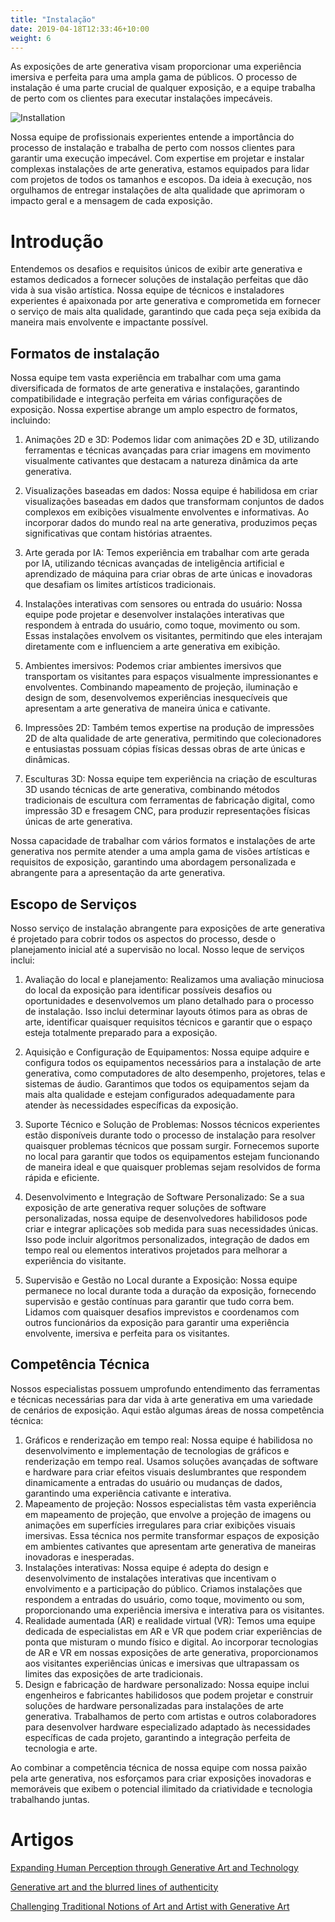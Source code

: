 ```yaml
---
title: "Instalação"
date: 2019-04-18T12:33:46+10:00
weight: 6
---
```


As exposições de arte generativa visam proporcionar uma experiência imersiva e perfeita para uma ampla gama de públicos. O processo de instalação é uma parte crucial de qualquer exposição, e a equipe trabalha de perto com os clientes para executar instalações impecáveis.

![Installation](/images/illustrations/installation.png)

Nossa equipe de profissionais experientes entende a importância do processo de instalação e trabalha de perto com nossos clientes para garantir uma execução impecável. Com expertise em projetar e instalar complexas instalações de arte generativa, estamos equipados para lidar com projetos de todos os tamanhos e escopos. Da ideia à execução, nos orgulhamos de entregar instalações de alta qualidade que aprimoram o impacto geral e a mensagem de cada exposição.

# Introdução

Entendemos os desafios e requisitos únicos de exibir arte generativa e estamos dedicados a fornecer soluções de instalação perfeitas que dão vida à sua visão artística. Nossa equipe de técnicos e instaladores experientes é apaixonada por arte generativa e comprometida em fornecer o serviço de mais alta qualidade, garantindo que cada peça seja exibida da maneira mais envolvente e impactante possível.

## Formatos de instalação

Nossa equipe tem vasta experiência em trabalhar com uma gama diversificada de formatos de arte generativa e instalações, garantindo compatibilidade e integração perfeita em várias configurações de exposição. Nossa expertise abrange um amplo espectro de formatos, incluindo:

1. Animações 2D e 3D: Podemos lidar com animações 2D e 3D, utilizando ferramentas e técnicas avançadas para criar imagens em movimento visualmente cativantes que destacam a natureza dinâmica da arte generativa.

2. Visualizações baseadas em dados: Nossa equipe é habilidosa em criar visualizações baseadas em dados que transformam conjuntos de dados complexos em exibições visualmente envolventes e informativas. Ao incorporar dados do mundo real na arte generativa, produzimos peças significativas que contam histórias atraentes.

3. Arte gerada por IA: Temos experiência em trabalhar com arte gerada por IA, utilizando técnicas avançadas de inteligência artificial e aprendizado de máquina para criar obras de arte únicas e inovadoras que desafiam os limites artísticos tradicionais.

4. Instalações interativas com sensores ou entrada do usuário: Nossa equipe pode projetar e desenvolver instalações interativas que respondem à entrada do usuário, como toque, movimento ou som. Essas instalações envolvem os visitantes, permitindo que eles interajam diretamente com e influenciem a arte generativa em exibição.

5. Ambientes imersivos: Podemos criar ambientes imersivos que transportam os visitantes para espaços visualmente impressionantes e envolventes. Combinando mapeamento de projeção, iluminação e design de som, desenvolvemos experiências inesquecíveis que apresentam a arte generativa de maneira única e cativante.

6. Impressões 2D: Também temos expertise na produção de impressões 2D de alta qualidade de arte generativa, permitindo que colecionadores e entusiastas possuam cópias físicas dessas obras de arte únicas e dinâmicas.

7. Esculturas 3D: Nossa equipe tem experiência na criação de esculturas 3D usando técnicas de arte generativa, combinando métodos tradicionais de escultura com ferramentas de fabricação digital, como impressão 3D e fresagem CNC, para produzir representações físicas únicas de arte generativa.

Nossa capacidade de trabalhar com vários formatos e instalações de arte generativa nos permite atender a uma ampla gama de visões artísticas e requisitos de exposição, garantindo uma abordagem personalizada e abrangente para a apresentação da arte generativa.



## Escopo de Serviços

Nosso serviço de instalação abrangente para exposições de arte generativa é projetado para cobrir todos os aspectos do processo, desde o planejamento inicial até a supervisão no local. Nosso leque de serviços inclui:

1. Avaliação do local e planejamento: Realizamos uma avaliação minuciosa do local da exposição para identificar possíveis desafios ou oportunidades e desenvolvemos um plano detalhado para o processo de instalação. Isso inclui determinar layouts ótimos para as obras de arte, identificar quaisquer requisitos técnicos e garantir que o espaço esteja totalmente preparado para a exposição.

2. Aquisição e Configuração de Equipamentos: Nossa equipe adquire e configura todos os equipamentos necessários para a instalação de arte generativa, como computadores de alto desempenho, projetores, telas e sistemas de áudio. Garantimos que todos os equipamentos sejam da mais alta qualidade e estejam configurados adequadamente para atender às necessidades específicas da exposição.

3. Suporte Técnico e Solução de Problemas: Nossos técnicos experientes estão disponíveis durante todo o processo de instalação para resolver quaisquer problemas técnicos que possam surgir. Fornecemos suporte no local para garantir que todos os equipamentos estejam funcionando de maneira ideal e que quaisquer problemas sejam resolvidos de forma rápida e eficiente.

4. Desenvolvimento e Integração de Software Personalizado: Se a sua exposição de arte generativa requer soluções de software personalizadas, nossa equipe de desenvolvedores habilidosos pode criar e integrar aplicações sob medida para suas necessidades únicas. Isso pode incluir algoritmos personalizados, integração de dados em tempo real ou elementos interativos projetados para melhorar a experiência do visitante.

5. Supervisão e Gestão no Local durante a Exposição: Nossa equipe permanece no local durante toda a duração da exposição, fornecendo supervisão e gestão contínuas para garantir que tudo corra bem. Lidamos com quaisquer desafios imprevistos e coordenamos com outros funcionários da exposição para garantir uma experiência envolvente, imersiva e perfeita para os visitantes.

## Competência Técnica

Nossos especialistas possuem umprofundo entendimento das ferramentas e técnicas necessárias para dar vida à arte generativa em uma variedade de cenários de exposição. Aqui estão algumas áreas de nossa competência técnica:

1. Gráficos e renderização em tempo real: Nossa equipe é habilidosa no desenvolvimento e implementação de tecnologias de gráficos e renderização em tempo real. Usamos soluções avançadas de software e hardware para criar efeitos visuais deslumbrantes que respondem dinamicamente a entradas do usuário ou mudanças de dados, garantindo uma experiência cativante e interativa.
2. Mapeamento de projeção: Nossos especialistas têm vasta experiência em mapeamento de projeção, que envolve a projeção de imagens ou animações em superfícies irregulares para criar exibições visuais imersivas. Essa técnica nos permite transformar espaços de exposição em ambientes cativantes que apresentam arte generativa de maneiras inovadoras e inesperadas.
3. Instalações interativas: Nossa equipe é adepta do design e desenvolvimento de instalações interativas que incentivam o envolvimento e a participação do público. Criamos instalações que respondem a entradas do usuário, como toque, movimento ou som, proporcionando uma experiência imersiva e interativa para os visitantes.
4. Realidade aumentada (AR) e realidade virtual (VR): Temos uma equipe dedicada de especialistas em AR e VR que podem criar experiências de ponta que misturam o mundo físico e digital. Ao incorporar tecnologias de AR e VR em nossas exposições de arte generativa, proporcionamos aos visitantes experiências únicas e imersivas que ultrapassam os limites das exposições de arte tradicionais.
5. Design e fabricação de hardware personalizado: Nossa equipe inclui engenheiros e fabricantes habilidosos que podem projetar e construir soluções de hardware personalizadas para instalações de arte generativa. Trabalhamos de perto com artistas e outros colaboradores para desenvolver hardware especializado adaptado às necessidades específicas de cada projeto, garantindo a integração perfeita de tecnologia e arte.

Ao combinar a competência técnica de nossa equipe com nossa paixão pela arte generativa, nos esforçamos para criar exposições inovadoras e memoráveis que exibem o potencial ilimitado da criatividade e tecnologia trabalhando juntas.

# Artigos

[Expanding Human Perception through Generative Art and Technology](https://medium.com/generatedart/expanding-human-perception-through-generative-art-and-technology-dd0338f9787d)

[Generative art and the blurred lines of authenticity](https://medium.com/generatedart/generative-art-and-the-blurred-lines-of-authenticity-80d5417d8c03)

[Challenging Traditional Notions of Art and Artist with Generative Art](https://medium.com/generatedart/challenging-traditional-notions-of-art-and-artist-with-generative-art-193811e3d406)
